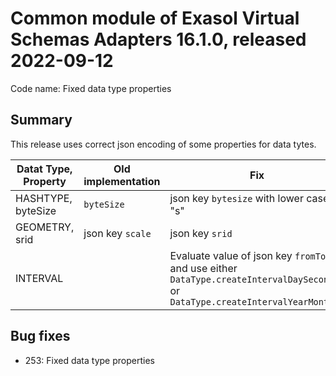 # Common module of Exasol Virtual Schemas Adapters 16.1.0, released 2022-09-12

Code name: Fixed data type properties

## Summary

This release uses correct json encoding of some properties for data tytes.

| Datat Type, Property | Old implementation | Fix |
| --- | --- | --- |
| HASHTYPE, byteSize | `byteSize` | json key `bytesize` with lower case "s" |
| GEOMETRY, srid | json key `scale` | json key `srid` |
| INTERVAL  | | Evaluate value of json key `fromTo` and use either `DataType.createIntervalDaySecond()` or `DataType.createIntervalYearMonth()` |

## Bug fixes

* 253: Fixed data type properties

